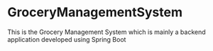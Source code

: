 # GroceryManagementSystem

This is the Grocery Management System which is mainly a backend application developed using Spring Boot 
